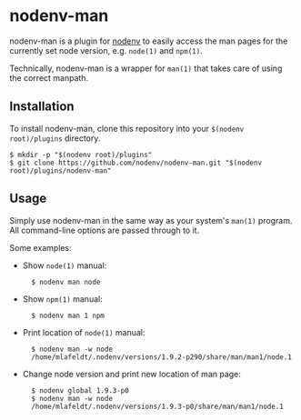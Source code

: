 nodenv-man
=========

nodenv-man is a plugin for [nodenv] to easily access the man pages for the
currently set node version, e.g. `node(1)` and `npm(1)`.

Technically, nodenv-man is a wrapper for `man(1)` that takes care of using the
correct manpath.

Installation
------------

To install nodenv-man, clone this repository into your `$(nodenv root)/plugins`
directory.

    $ mkdir -p "$(nodenv root)/plugins"
    $ git clone https://github.com/nodenv/nodenv-man.git "$(nodenv root)/plugins/nodenv-man"


Usage
-----

Simply use nodenv-man in the same way as your system's `man(1)` program. All
command-line options are passed through to it.

Some examples:

* Show `node(1)` manual:

        $ nodenv man node

* Show `npm(1)` manual:

        $ nodenv man 1 npm

* Print location of `node(1)` manual:

        $ nodenv man -w node
        /home/mlafeldt/.nodenv/versions/1.9.2-p290/share/man/man1/node.1

* Change node version and print new location of man page:

        $ nodenv global 1.9.3-p0
        $ nodenv man -w node
        /home/mlafeldt/.nodenv/versions/1.9.3-p0/share/man/man1/node.1


[nodenv]: https://github.com/nodenv/nodenv
